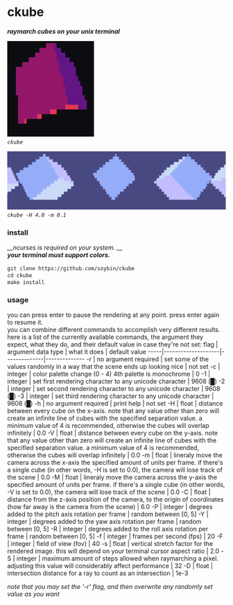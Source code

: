 # ckube
**_raymarch cubes on your unix terminal_**

![](gifs/01.gif)  
*`ckube`*

![](gifs/02.gif)
*`ckube -H 4.0 -m 0.1`*

### install
*__ncurses is required on your system. __*  
*__your terminal must support colors.__*
```
git clone https://github.com/soybin/ckube
cd ckube
make install
```

### usage
you can press enter to pause the rendering at any point. press enter again to resume it.  
you can combine different commands to accomplish very different results. here is a list of the currently available commands, the argument they expect, what they do, and their default value in case they're not set:
flag | argument data type | what it does | default value
-----|--------------------|--------------|--------------
-r | no argument required | set some of the values randomly in a way that the scene ends up looking nice | not set
-c | integer | color palette change (0 - 4) 4th palette is monochrome | 0
-1 | integer | set first rendering character to any unicode character | 9608 (█)
-2 | integer | set second rendering character to any unicode character | 9608 (█)
-3 | integer | set third rendering character to any unicode character | 9608 (█)
-h | no argument required | print help | not set
-H | float | distance between every cube on the x-axis. note that any value other than zero will create an infinite line of cubes with the specified separation value. a minimum value of 4 is recommended, otherwise the cubes will overlap infinitely | 0.0
-V | float | distance between every cube on the y-axis. note that any value other than zero will create an infinite line of cubes with the specified separation value. a minimum value of 4 is recommended, otherwise the cubes will overlap infinitely | 0.0
-m | float | lineraly move the camera across the x-axis the specified amount of units per frame. if there's a single cube (in other words, -H is set to 0.0), the camera will lose track of the scene | 0.0
-M | float | lineraly move the camera across the y-axis the specified amount of units per frame. if there's a single cube (in other words, -V is set to 0.0), the camera will lose track of the scene | 0.0
-C | float | distance from the z-axis position of the camera, to the origin of coordinates (how far away is the camera from the scene) | 6.0
-P | integer | degrees added to the pitch axis rotation per frame | random between [0, 5]
-Y | integer | degrees added to the yaw axis rotation per frame | random between [0, 5]
-R | integer | degrees added to the roll axis rotation per frame | random between [0, 5]
-f | integer | frames per second (fps) | 20
-F | integer | field of view (fov) | 40
-s | float | vertical stretch factor for the rendered image. this will depend on your terminal cursor aspect ratio | 2.0
-S | integer | maximum amount of steps allowed when raymarching a pixel. adjusting this value will considerably affect performance | 32
-D | float | intersection distance for a ray to count as an intersection | 1e-3

*note that you may set the '-r' flag, and then overwrite any randomly set value as you want*

